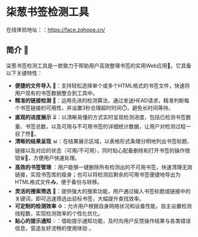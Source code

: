# 柒葱书签检测工具
在线体验地址：：https://face.zqhope.cn/
## 简介 📌
柒葱书签检测工具是一款致力于帮助用户高效整理书签的实用Web应用🎯。它具备以下关键特性：
- **便捷的文件导入** 📂：支持轻松选择单个或多个HTML格式的书签文件，快速将用户现有的书签数据整合到工具中。
- **精准的链接检测** 🔗：运用先进的检测算法，通过发送HEAD请求，精准判断每个书签链接的可用性，并设置3秒合理超时时间⏱️，避免长时间等待。
- **直观的进度展示** ⏳：以清晰易懂的方式实时呈现检测进度，包括已检测书签数量、书签总数，以及可用与不可用书签的详细统计数据，让用户对检测过程一目了然👀。
- **清晰的结果呈现** 📊：在结果展示区域，以表格形式条理分明地列出书签标题、链接以及对应的状态（可用/不可用），同时贴心配备删除和打开书签的操作按钮🗑️🔗，方便用户快速处理。
- **高效的书签管理** ：用户能够一键删除所有检测出的不可用书签，快速清理无效链接，实现书签库的瘦身；也可以将检测后剩余的可用书签便捷地导出为HTML格式文件📤，便于备份与转移。
- **灵活的搜索筛选** 🔎：提供强大的搜索功能，用户通过输入书签标题或链接中的关键词，即可迅速筛选出目标书签，大幅提升查找效率。
- **可定制的检测效率** ⚙️：允许用户根据自身网络状况和设备性能，自主设置检测线程数，实现检测效率的个性化优化。
- **贴心的提示通知** 💡：借助提示通知功能，及时向用户反馈操作结果与各类错误信息，营造友好流畅的使用体验 。 
